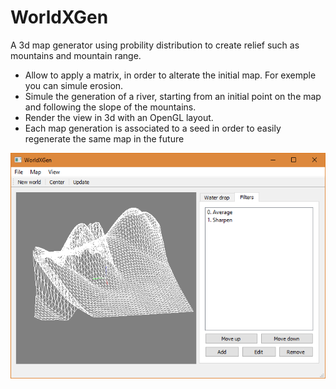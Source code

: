 # WorldXGen
A 3d map generator using probility distribution to create relief such as mountains and mountain range.
* Allow to apply a matrix, in order to alterate the initial map. For exemple you can simule erosion.
* Simule the generation of a river, starting from an initial point on the map and following the slope of the mountains.
* Render the view in 3d with an OpenGL layout.
* Each map generation is associated to a seed in order to easily regenerate the same map in the future

![WorldXGen map view](https://raw.githubusercontent.com/NicolasEtGuillaume/WorldXGen/develop/window_ui.png "WorldXGen view")
